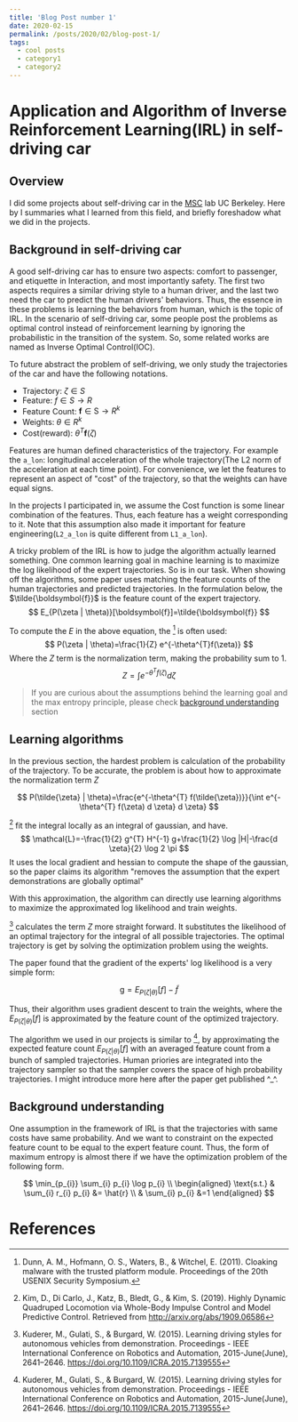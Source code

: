 ```yaml
---
title: 'Blog Post number 1'
date: 2020-02-15
permalink: /posts/2020/02/blog-post-1/
tags:
  - cool posts
  - category1
  - category2
---
```


# Application and Algorithm of Inverse Reinforcement Learning(IRL) in self-driving car


## Overview

I did some projects about self-driving car in the [MSC](https://yangcyself.github.io/) lab UC Berkeley. Here by I summaries what I learned from this field, and briefly foreshadow what we did in the projects.

## Background in self-driving car

A good self-driving car has to ensure two aspects: comfort to passenger, and etiquette in Interaction, and most importantly safety. The first two aspects requires a similar driving style to a human driver, and the last two need the car to predict the human drivers' behaviors. Thus, the essence in these problems is learning the behaviors from human, which is the topic of IRL. In the scenario of self-driving car, some people post the problems as optimal control instead of reinforcement learning by ignoring the probabilistic in the transition of the system. So, some related works are named as Inverse Optimal Control(IOC).

To future abstract the problem of self-driving, we only study the trajectories of the car and have the following notations.

- Trajectory: $\zeta \in S$
- Feature: $f \in S \rightarrow R$
- Feature Count: $\boldsymbol{f} \in \mathrm{S} \rightarrow R^{k}$
- Weights: $\theta \in R^{k}$
- Cost(reward): $\theta^{T} \boldsymbol{f}(\zeta)$

Features are human defined characteristics of the trajectory. For example the `a_lon`: longitudinal acceleration of the whole trajectory(The L2 norm of the acceleration at each time point). For convenience, we let the features to represent an aspect of "cost" of the trajectory, so that the weights can have equal signs.

In the projects I participated in, we assume the Cost function is some linear combination of the features. Thus, each feature has a weight corresponding to it. Note that this assumption also made it important for feature engineering(`L2_a_lon` is quite different from `L1_a_lon`).

A tricky problem of the IRL is how to judge the algorithm actually learned something. One common learning goal in machine learning is to maximize the log likelihood of the expert trajectories. So is in our task. When showing off the algorithms, some paper uses matching the feature counts of the human trajectories and predicted trajectories. In the formulation below, the $\tilde{\boldsymbol{f}}$ is the feature count of the expert trajectory.
$$
E_{P(\zeta | \theta)}[\boldsymbol{f}]=\tilde{\boldsymbol{f}}
$$


To compute the $E$ in the above equation, the [^MaxEntro] is often used:
$$
P(\zeta | \theta)=\frac{1}{Z} e^{-\theta^{T}f(\zeta)} 
$$
Where the $Z$ term is the normalization term, making the probability sum to 1.
$$
Z = \int e^{-\theta^{T} f(\zeta)} d \zeta
$$

> If you are curious about the assumptions behind the learning goal and the max entropy principle, please check [background understanding](#Background-understanding) section

## Learning algorithms

In the previous section, the hardest problem is calculation of the probability of the trajectory. To be accurate, the problem is about how to approximate the normalization term $Z$

$$
P(\tilde{\zeta} | \theta)=\frac{e^{-\theta^{T} f(\tilde{\zeta})}}{\int e^{-\theta^{T} f(\zeta) d \zeta} d \zeta}
$$

[^CIOC] fit the integral locally as an integral of gaussian, and have. 
$$
\mathcal{L}=-\frac{1}{2} g^{T} H^{-1} g+\frac{1}{2} \log |H|-\frac{d \zeta}{2} \log 2 \pi
$$
It uses the local gradient and hessian to compute the shape of the gaussian, so the paper claims its algorithm "removes the assumption that the expert demonstrations are globally optimal"

With this approximation, the algorithm can directly use learning algorithms to maximize the approximated log likelihood and train weights.

[^Opt-IRL] calculates the term $Z$ more straight forward. It substitutes the likelihood of an optimal trajectory for the integral of all possible trajectories. The optimal trajectory is get by solving the optimization problem using the weights.

The paper found that the gradient of the experts' log likelihood is a very simple form:

$$
\mathrm{g}=E_{P(\zeta | \theta)}[f]-\tilde{f}
$$

Thus, their algorithm uses gradient descent to train the weights, where the $E_{P(\zeta | \theta)}[f]$ is approximated by the feature count of the optimized trajectory.


The algorithm we used in our projects is similar to [^Opt-IRL], by approximating the expected feature count $E_{P(\zeta | \theta)}[f]$ with an averaged feature count from a bunch of sampled trajectories. Human priories are integrated into the trajectory sampler so that the sampler covers the space of high probability trajectories. I might introduce more here after the paper get published ^_^.

## Background understanding

One assumption in the framework of IRL is that the trajectories with same costs have same probability. And we want to constraint on the expected feature count to be equal to the expert feature count. Thus, the form of maximum entropy is almost there if we have the optimization problem of the following form.

$$
\min_{p_{i}} \sum_{i} p_{i} \log p_{i} \\
\begin{aligned}
\text{s.t.} &   \sum_{i} r_{i}  p_{i} &= \hat{r} \\
   & \sum_{i} p_{i}  &=1
\end{aligned}
$$

# References
[^CIOC]: Kim, D., Di Carlo, J., Katz, B., Bledt, G., & Kim, S. (2019). Highly Dynamic Quadruped Locomotion via Whole-Body Impulse Control and Model Predictive Control. Retrieved from http://arxiv.org/abs/1909.06586

[^Opt-IRL]: Kuderer, M., Gulati, S., & Burgard, W. (2015). Learning driving styles for autonomous vehicles from demonstration. Proceedings - IEEE International Conference on Robotics and Automation, 2015-June(June), 2641–2646. https://doi.org/10.1109/ICRA.2015.7139555

[^MaxEntro]: Dunn, A. M., Hofmann, O. S., Waters, B., & Witchel, E. (2011). Cloaking malware with the trusted platform module. Proceedings of the 20th USENIX Security Symposium.
